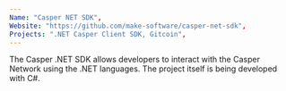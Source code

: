 ```yaml
---
Name: "Casper NET SDK",
Website: "https://github.com/make-software/casper-net-sdk",
Projects: ".NET Casper Client SDK, Gitcoin",
---
```

<!--lang:en--> 
The Casper .NET SDK allows developers to interact with the Casper Network using the .NET languages. The project itself is being developed with C#.
<!--lang:es--] 
The Casper .NET SDK allows developers to interact with the Casper Network using the .NET languages. The project itself is being developed with C#.
<!--lang:de--] 
The Casper .NET SDK allows developers to interact with the Casper Network using the .NET languages. The project itself is being developed with C#.
<!--lang:fr--] 
The Casper .NET SDK allows developers to interact with the Casper Network using the .NET languages. The project itself is being developed with C#.
<!--lang:pl--] 
The Casper .NET SDK allows developers to interact with the Casper Network using the .NET languages. The project itself is being developed with C#.
<!--lang:uk--] 
The Casper .NET SDK allows developers to interact with the Casper Network using the .NET languages. The project itself is being developed with C#.
[!--lang:*--> 
